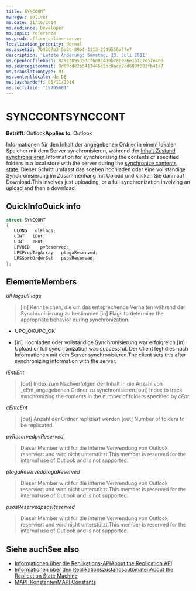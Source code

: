 ```yaml
---
title: SYNCCONT
manager: soliver
ms.date: 11/16/2014
ms.audience: Developer
ms.topic: reference
ms.prod: office-online-server
localization_priority: Normal
ms.assetid: 7b4307a3-5a8c-89bf-1113-2549556a7fe7
description: 'Letzte Änderung: Samstag, 23. Juli 2011'
ms.openlocfilehash: 82923895353cf600c4d0b78b9a6e16fc7d57e466
ms.sourcegitcommit: 9d60cd82b5413446e5bc8ace2cd689f683fb41a7
ms.translationtype: MT
ms.contentlocale: de-DE
ms.lasthandoff: 06/11/2018
ms.locfileid: "19795681"
---
```

# <a name="synccont"></a><span data-ttu-id="adda8-103">SYNCCONT</span><span class="sxs-lookup"><span data-stu-id="adda8-103">SYNCCONT</span></span>

<span data-ttu-id="adda8-104">**Betrifft**: Outlook</span><span class="sxs-lookup"><span data-stu-id="adda8-104">**Applies to**: Outlook</span></span> 
  
<span data-ttu-id="adda8-105">Informationen für den Inhalt der angegebenen Ordner in einem lokalen Speicher mit dem Server synchronisieren, während der [Inhalt Zustand synchronisieren](synchronize-contents-state.md).</span><span class="sxs-lookup"><span data-stu-id="adda8-105">Information for synchronizing the contents of specified folders in a local store with the server during the [synchronize contents state](synchronize-contents-state.md).</span></span> <span data-ttu-id="adda8-106">Dieser Schritt umfasst das soeben hochladen oder eine vollständige Synchronisierung im Zusammenhang mit Upload und klicken Sie dann auf Download.</span><span class="sxs-lookup"><span data-stu-id="adda8-106">This involves just uploading, or a full synchronization involving an upload and then a download.</span></span>
  
## <a name="quick-info"></a><span data-ttu-id="adda8-107">QuickInfo</span><span class="sxs-lookup"><span data-stu-id="adda8-107">Quick info</span></span>

```cpp
struct SYNCCONT 
{ 
   ULONG   ulFlags; 
   UINT   iEnt; 
   UINT   cEnt; 
   LPVOID    pvReserved; 
   LPSPropTagArray   ptagaReserved; 
   LPSSortOrderSet   psosReserved; 
};
```

## <a name="members"></a><span data-ttu-id="adda8-108">Elemente</span><span class="sxs-lookup"><span data-stu-id="adda8-108">Members</span></span>

<span data-ttu-id="adda8-109">_ulFlags_</span><span class="sxs-lookup"><span data-stu-id="adda8-109">_ulFlags_</span></span>
  
> <span data-ttu-id="adda8-110">[in] Kennzeichen, die um das entsprechende Verhalten während der Synchronisierung zu bestimmen.</span><span class="sxs-lookup"><span data-stu-id="adda8-110">[in] Flags to determine the appropriate behavior during synchronization.</span></span>
    
  - <span data-ttu-id="adda8-111">UPC_OK</span><span class="sxs-lookup"><span data-stu-id="adda8-111">UPC_OK</span></span>
    
  - <span data-ttu-id="adda8-112">[in] Hochladen oder vollständige Synchronisierung war erfolgreich.</span><span class="sxs-lookup"><span data-stu-id="adda8-112">[in] Upload or full synchronization was successful.</span></span> <span data-ttu-id="adda8-113">Der Client legt dies nach Informationen mit dem Server synchronisieren.</span><span class="sxs-lookup"><span data-stu-id="adda8-113">The client sets this after synchronizing information with the server.</span></span>
    
<span data-ttu-id="adda8-114">_iEnt_</span><span class="sxs-lookup"><span data-stu-id="adda8-114">_iEnt_</span></span>
  
> <span data-ttu-id="adda8-115">[out] Index zum Nachverfolgen der Inhalt in die Anzahl von _cEnt_angegebenen Ordner zu synchronisieren.</span><span class="sxs-lookup"><span data-stu-id="adda8-115">[out] Index to track synchronizing the contents in the number of folders specified by  _cEnt_.</span></span>
    
<span data-ttu-id="adda8-116">_cEnt_</span><span class="sxs-lookup"><span data-stu-id="adda8-116">_cEnt_</span></span>
  
> <span data-ttu-id="adda8-117">[out] Anzahl der Ordner repliziert werden.</span><span class="sxs-lookup"><span data-stu-id="adda8-117">[out] Number of folders to be replicated.</span></span>
    
<span data-ttu-id="adda8-118">_pvReserved_</span><span class="sxs-lookup"><span data-stu-id="adda8-118">_pvReserved_</span></span>
  
> <span data-ttu-id="adda8-119">Dieser Member wird für die interne Verwendung von Outlook reserviert und wird nicht unterstützt.</span><span class="sxs-lookup"><span data-stu-id="adda8-119">This member is reserved for the internal use of Outlook and is not supported.</span></span> 
    
<span data-ttu-id="adda8-120">_ptagaReserved_</span><span class="sxs-lookup"><span data-stu-id="adda8-120">_ptagaReserved_</span></span>
  
> <span data-ttu-id="adda8-121">Dieser Member wird für die interne Verwendung von Outlook reserviert und wird nicht unterstützt.</span><span class="sxs-lookup"><span data-stu-id="adda8-121">This member is reserved for the internal use of Outlook and is not supported.</span></span> 
    
<span data-ttu-id="adda8-122">_psosReserved_</span><span class="sxs-lookup"><span data-stu-id="adda8-122">_psosReserved_</span></span>
  
> <span data-ttu-id="adda8-123">Dieser Member wird für die interne Verwendung von Outlook reserviert und wird nicht unterstützt.</span><span class="sxs-lookup"><span data-stu-id="adda8-123">This member is reserved for the internal use of Outlook and is not supported.</span></span> 
    
## <a name="see-also"></a><span data-ttu-id="adda8-124">Siehe auch</span><span class="sxs-lookup"><span data-stu-id="adda8-124">See also</span></span>

- [<span data-ttu-id="adda8-125">Informationen über die Replikations-API</span><span class="sxs-lookup"><span data-stu-id="adda8-125">About the Replication API</span></span>](about-the-replication-api.md)
- [<span data-ttu-id="adda8-126">Informationen über den Replikationszustandsautomaten</span><span class="sxs-lookup"><span data-stu-id="adda8-126">About the Replication State Machine</span></span>](about-the-replication-state-machine.md)
- [<span data-ttu-id="adda8-127">MAPI-Konstanten</span><span class="sxs-lookup"><span data-stu-id="adda8-127">MAPI Constants</span></span>](mapi-constants.md)

